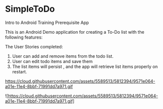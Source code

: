 # SimpleToDo
Intro to Android Training Prerequisite App

This is an Android Demo application for creating a To-Do list with the following features:

The User Stories completed:
1. User can add and remove items from the todo list.
2. User can edit todo items and save them
3. The list items will persist , and the app will retrieve list items properly on restart.



https://cloud.githubusercontent.com/assets/5589513/5812394/9571e064-a01e-11e4-8bbf-71991dd7a971.gif

![https://cloud.githubusercontent.com/assets/5589513/5812394/9571e064-a01e-11e4-8bbf-71991dd7a971.gif]
